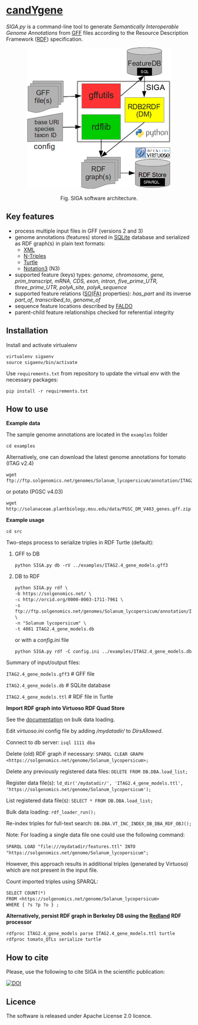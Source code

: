 [candYgene](http://software.esciencecenter.nl/project/candygene/)
=
*SIGA.py* is a command-line tool to generate *Semantically Interoperable Genome Annotations* from
[GFF](https://github.com/The-Sequence-Ontology/Specifications/blob/master/gff3.md) files according to the Resource Description Framework ([RDF](https://www.w3.org/TR/rdf11-concepts/)) specification.

<div align="center">
  <figure>
    <p>
      <img src ="doc/SIGA.png" alt="SIGA software architecture." />
      <figcaption>Fig. SIGA software architecture.</figcaption>
    </p>
  </figure>
</div>

## Key features ##
- process multiple input files in GFF (versions 2 and 3)
- genome annotations (features) stored in [SQLite](https://sqlite.org/) database and serialized as RDF graph(s) in plain text formats:
  - [XML](https://www.w3.org/TR/rdf-syntax-grammar/)
  - [N-Triples](https://www.w3.org/TR/n-triples/)
  - [Turtle](https://www.w3.org/TeamSubmission/turtle/)
  - [Notation3](https://www.w3.org/DesignIssues/Notation3.html) (N3)
- supported feature (keys) types: *genome, chromosome, gene, prim_transcript, mRNA, CDS, exon, intron, five_prime_UTR, three_prime_UTR, polyA_site, polyA_sequence*
- supported feature relations ([SO(FA)](http://www.sequenceontology.org/) properties): _has_part_ and its inverse _part_of_, _transcribed_to_, _genome_of_
- sequence feature locations described by [FALDO](https://github.com/JervenBolleman/FALDO)
- parent-child feature relationships checked for referential integrity

## Installation ##

Install and activate virtualenv

    virtualenv sigaenv
    source sigaenv/bin/activate

Use `requirements.txt` from repository to update the virtual env with the necessary packages:

    pip install -r requirements.txt


## How to use ##

**Example data**

The sample genome annotations are located in the `examples` folder

    cd examples

Alternatively, one can download the latest genome annotations for tomato (ITAG v2.4) 

    wget ftp://ftp.solgenomics.net/genomes/Solanum_lycopersicum/annotation/ITAG2.4_release/ITAG2.4_gene_models.gff3

or potato (PGSC v4.03)

    wget http://solanaceae.plantbiology.msu.edu/data/PGSC_DM_V403_genes.gff.zip


**Example usage**

    cd src

Two-steps process to serialize triples in RDF Turtle (default):

1. GFF to DB

    ```
    python SIGA.py db -rV ../examples/ITAG2.4_gene_models.gff3
    ```

2. DB to RDF

    ```
    python SIGA.py rdf \
    -b https://solgenomics.net/ \
    -c http://orcid.org/0000-0003-1711-7961 \
    -s ftp://ftp.solgenomics.net/genomes/Solanum_lycopersicum/annotation/ITAG2.4_release/ITAG2.4_gene_models.gff3 \
    -n "Solanum lycopersicum" \
    -t 4081 ITAG2.4_gene_models.db
    ```

    or with a _config.ini_ file
    ```
    python SIGA.py rdf -C config.ini ../examples/ITAG2.4_gene_models.db
    ```

Summary of input/output files:

`ITAG2.4_gene_models.gff3` # GFF file

`ITAG2.4_gene_models.db`   # SQLite database

`ITAG2.4_gene_models.ttl`  # RDF file in Turtle

**Import RDF graph into Virtuoso RDF Quad Store**

See the [documentation](http://virtuoso.openlinksw.com/dataspace/doc/dav/wiki/Main/VirtBulkRDFLoader) on bulk data loading.

Edit _virtuoso.ini_ config file by adding _/mydatadir/_ to _DirsAllowed_.

Connect to db server:
`isql 1111 dba`

Delete (old) RDF graph if necessary:
`SPARQL CLEAR GRAPH <https://solgenomics.net/genome/Solanum_lycopersicum>;`

Delete any previously registered data files:
`DELETE FROM DB.DBA.load_list;`

Register data file(s):
`ld_dir('/mydatadir/', 'ITAG2.4_gene_models.ttl', 'https://solgenomics.net/genome/Solanum_lycopersicum');`

List registered data file(s):
`SELECT * FROM DB.DBA.load_list;`

Bulk data loading:
`rdf_loader_run();`

Re-index triples for full-text search:
`DB.DBA.VT_INC_INDEX_DB_DBA_RDF_OBJ();`

Note: For loading a single data file one could use the following command:

`SPARQL LOAD "file:///mydatadir/features.ttl" INTO "https://solgenomics.net/genome/Solanum_lycopersicum";`

However, this approach results in additional triples (generated by Virtuoso) which are not present in the input file.

Count imported triples using SPARQL:

```
SELECT COUNT(*)
FROM <https://solgenomics.net/genome/Solanum_lycopersicum>
WHERE { ?s ?p ?o } ;
```

**Alternatively, persist RDF graph in Berkeley DB using the [Redland](http://librdf.org/) RDF processor**

```
rdfproc ITAG2.4_gene_models parse ITAG2.4_gene_models.ttl turtle
rdfproc tomato_QTLs serialize turtle
```

## How to cite ##

Please, use the following to cite SIGA in the scientific publication:


[![DOI](https://zenodo.org/badge/DOI/10.5281/zenodo.30554.svg)](https://doi.org/10.5281/zenodo.30554)


## Licence ##
The software is released under Apache License 2.0 licence.
